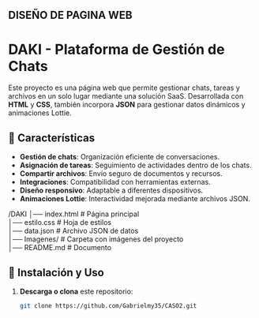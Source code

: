 ## DISEÑO DE PAGINA WEB
# DAKI - Plataforma de Gestión de Chats  

Este proyecto es una página web que permite gestionar chats, tareas y archivos en un solo lugar mediante una solución SaaS. Desarrollada con **HTML** y **CSS**, también incorpora **JSON** para gestionar datos dinámicos y animaciones Lottie.

## 📌 Características  

- **Gestión de chats**: Organización eficiente de conversaciones.  
- **Asignación de tareas**: Seguimiento de actividades dentro de los chats.  
- **Compartir archivos**: Envío seguro de documentos y recursos.  
- **Integraciones**: Compatibilidad con herramientas externas.  
- **Diseño responsivo**: Adaptable a diferentes dispositivos.  
- **Animaciones Lottie**: Interactividad mejorada mediante archivos JSON.  

/DAKI
│── index.html       # Página principal  
│── estilo.css       # Hoja de estilos  
│── data.json        # Archivo JSON de datos    
│── Imagenes/        # Carpeta con imágenes del proyecto    
│── README.md        # Documento  

## 🚀 Instalación y Uso  

1. **Descarga o clona** este repositorio:  
   ```bash
   git clone https://github.com/Gabrielmy35/CASO2.git
